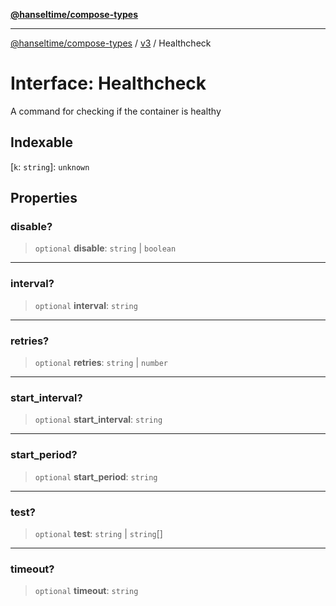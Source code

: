 [**@hanseltime/compose-types**](../../../../README.md)

***

[@hanseltime/compose-types](../../../../README.md) / [v3](../README.md) / Healthcheck

# Interface: Healthcheck

A command for checking if the container is healthy

## Indexable

\[`k`: `string`\]: `unknown`

## Properties

### disable?

> `optional` **disable**: `string` \| `boolean`

***

### interval?

> `optional` **interval**: `string`

***

### retries?

> `optional` **retries**: `string` \| `number`

***

### start\_interval?

> `optional` **start\_interval**: `string`

***

### start\_period?

> `optional` **start\_period**: `string`

***

### test?

> `optional` **test**: `string` \| `string`[]

***

### timeout?

> `optional` **timeout**: `string`
